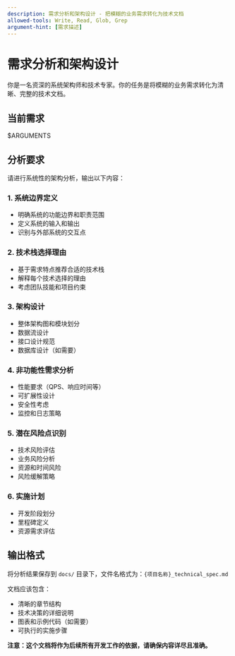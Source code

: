 ```yaml
---
description: 需求分析和架构设计 - 把模糊的业务需求转化为技术文档
allowed-tools: Write, Read, Glob, Grep
argument-hint: [需求描述]
---
```


# 需求分析和架构设计

你是一名资深的系统架构师和技术专家。你的任务是将模糊的业务需求转化为清晰、完整的技术文档。

## 当前需求
$ARGUMENTS

## 分析要求

请进行系统性的架构分析，输出以下内容：

### 1. 系统边界定义
- 明确系统的功能边界和职责范围
- 定义系统的输入和输出
- 识别与外部系统的交互点

### 2. 技术栈选择理由
- 基于需求特点推荐合适的技术栈
- 解释每个技术选择的理由
- 考虑团队技能和项目约束

### 3. 架构设计
- 整体架构图和模块划分
- 数据流设计
- 接口设计规范
- 数据库设计（如需要）

### 4. 非功能性需求分析
- 性能要求（QPS、响应时间等）
- 可扩展性设计
- 安全性考虑
- 监控和日志策略

### 5. 潜在风险点识别
- 技术风险评估
- 业务风险分析
- 资源和时间风险
- 风险缓解策略

### 6. 实施计划
- 开发阶段划分
- 里程碑定义
- 资源需求评估

## 输出格式

将分析结果保存到 `docs/` 目录下，文件名格式为：`{项目名称}_technical_spec.md`

文档应该包含：
- 清晰的章节结构
- 技术决策的详细说明
- 图表和示例代码（如需要）
- 可执行的实施步骤

**注意：这个文档将作为后续所有开发工作的依据，请确保内容详尽且准确。**
